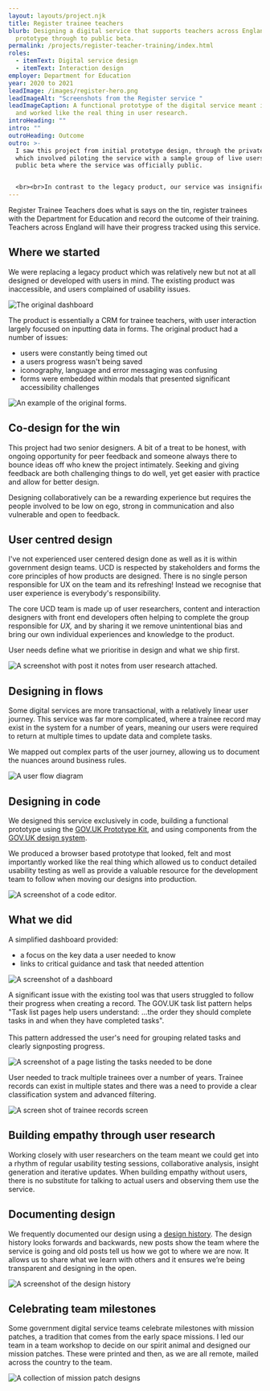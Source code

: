 ```yaml
---
layout: layouts/project.njk
title: Register trainee teachers
blurb: Designing a digital service that supports teachers across England from
  prototype through to public beta.
permalink: /projects/register-teacher-training/index.html
roles:
  - itemText: Digital service design
  - itemText: Interaction design
employer: Department for Education
year: 2020 to 2021
leadImage: /images/register-hero.png
leadImageAlt: "Screenshots from the Register service "
leadImageCaption: A functional prototype of the digital service meant it felt
  and worked like the real thing in user research.
introHeading: ""
intro: ""
outroHeading: Outcome
outro: >-
  I saw this project from initial prototype design, through the private beta
  which involved piloting the service with a sample group of live users to
  public beta where the service was officially public. 


  <br><br>In contrast to the legacy product, our service was insignificantly more usable and accessible. A metric we used to measure success was time to create a record. In the original product a record would take up to 20 minutes to create while we observed first time users creating records in 6-7 minutes.
---
```

Register Trainee Teachers does what is says on the tin, register trainees with the Department for Education and record the outcome of their training. Teachers across England will have their progress tracked using this service. 

## Where we started

We were replacing a legacy product which was relatively new but not at all designed or developed with users in mind. The existing product was inaccessible, and users complained of usability issues.

![The original dashboard](/images/dashboard-example.png "The dashboard or the original product we redesigned. Users struggled with the tasks they needed to complete..")

The product is essentially a CRM for trainee teachers, with user interaction largely focused on inputting data in forms. The original product had a number of issues:

* users were constantly being timed out
* a users progress wasn't being saved
* iconography, language and error messaging was confusing 
* forms were embedded within modals that presented significant accessibility challenges

![An example of the original forms.](/images/exit-information.png "There was no way to know how 'complete' a registration was nor what was left to complete.")

## Co-design for the win

This project had two senior designers. A bit of a treat to be honest, with ongoing opportunity for peer feedback and someone always there to bounce ideas off who knew the project intimately. Seeking and giving feedback are both challenging things to do well, yet get easier with practice and allow for better design. 

Designing collaboratively can be a rewarding experience but requires the people involved to be low on ego, strong in communication and also vulnerable and open to feedback.

## User centred design

I've not experienced user centered design done as well as it is within government design teams. UCD is respected by stakeholders and forms the core principles of how products are designed. There is no single person responsible for UX on the team and its refreshing! Instead we recognise that user experience is everybody's responsibility. 

The core UCD team is made up of user researchers, content and interaction designers with front end developers often helping to complete the group responsible for *UX,* and by sharing it we remove unintentional bias and bring our own individual experiences and knowledge to the product.

User needs define what we prioritise in design and what we ship first.

![A screenshot with post it notes from user research attached.](/images/ucd.png "UX is a team sport! After rounds of usability testing the UCD team analysed research data together, ensuring we all have a common understanding of the data and next steps.  ")

## Designing in flows

Some digital services are more transactional, with a relatively linear user journey. This service was far more complicated, where a trainee record may exist in the system for a number of years, meaning our users were required to return at multiple times to update data and complete tasks.

We mapped out complex parts of the user journey, allowing us to document the nuances around business rules.

![A user flow diagram](/images/flows.jpeg  "User flows were created to map complex processes and communicate business rules to the team before any visual design was done.")

## Designing in code

We designed this service exclusively in code, building a functional prototype using the [GOV.UK Prototype Kit](https://govuk-prototype-kit.herokuapp.com/docs), and using components from the [GOV.UK design system](https://design-system.service.gov.uk/). 

We produced a browser based prototype that looked, felt and most importantly worked like the real thing which allowed us to conduct detailed usability testing as well as provide a valuable resource for the development team to follow when moving our designs into production. 

![A screenshot of a code editor.](/images/code.png "The service was designed with HTML, CSS, Nunjucks and Express JS with not a Figma art-board in sight.")

## What we did

A simplified dashboard provided:

* a focus on the key data a user needed to know 
* links to critical guidance and task that needed attention

![A screenshot of a dashboard](/images/localhost_3000_home-10-.png "A caption goes here")

A significant issue with the existing tool was that users struggled to follow their progress when creating a record. The GOV.UK task list pattern helps "Task list pages help users understand: ...the order they should complete tasks in and when they have completed tasks".\
\
This pattern addressed the user's need for grouping related tasks and clearly signposting progress.

![A screenshot of a page listing the tasks needed to be done](/images/localhost_3000_new-record_overview-1-.png "We ensured it was clear to users which tasks they’ve completed and which still need their attention.")

User needed to track multiple trainees over a number of years. Trainee records can exist in multiple states and there was a need to provide a clear classification system and advanced filtering.

![A screen shot of trainee records screen](/images/filters.png "Advanced filtering allowed our users to maintain large numbers of trainees in various states.")

## Building empathy through user research

Working closely with user researchers on the team meant we could get into a rhythm of regular usability testing sessions, collaborative analysis, insight generation and iterative updates. When building empathy without users, there is no substitute for talking to actual users and observing them use the service. 

## Documenting design

We frequently documented our design using a [design history](https://bat-design-history.netlify.app/register-trainee-teachers/). The design history looks forwards and backwards, new posts show the team where the service is going and old posts tell us how we got to where we are now. It allows us to share what we learn with others and it ensures we’re being transparent and designing in the open.

![A screenshot of the design history](/images/bat-design-history.netlify.app_register-trainee-teachers_recording-training-outcomes-iteration-2_.png "The task reminds me that writing is hard and objectively documenting your own work is REALLY hard but it's worth it.")

## Celebrating team milestones

Some government digital service teams celebrate milestones with mission patches, a tradition that comes from the early space missions. I led our team in a team workshop to decide on our spirit animal and designed our mission patches. These were printed and then, as we are all remote, mailed across the country to the team. 

![A collection of mission patch designs](/images/mission-patches.png "A collection of mission patches I designed while working on the team. Each one represents a team achievement.. ")